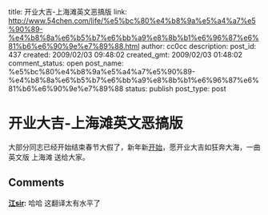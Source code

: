 title: 开业大吉-上海滩英文恶搞版
link: http://www.54chen.com/life/%e5%bc%80%e4%b8%9a%e5%a4%a7%e5%90%89-%e4%b8%8a%e6%b5%b7%e6%bb%a9%e8%8b%b1%e6%96%87%e6%81%b6%e6%90%9e%e7%89%88.html
author: cc0cc
description: 
post_id: 437
created: 2009/02/03 09:48:02
created_gmt: 2009/02/03 01:48:02
comment_status: open
post_name: %e5%bc%80%e4%b8%9a%e5%a4%a7%e5%90%89-%e4%b8%8a%e6%b5%b7%e6%bb%a9%e8%8b%b1%e6%96%87%e6%81%b6%e6%90%9e%e7%89%88
status: publish
post_type: post

# 开业大吉-上海滩英文恶搞版

大部分同志已经开始结束春节大假了，新年新[开始](/c/11)，愿开业大吉如狂奔大海，一曲英文版 上海滩 送给大家。

## Comments

**[江sir](#165 "2009-02-09 17:59:54"):** 哈哈 这翻译太有水平了

